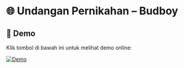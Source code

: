 # 🌐 Undangan Pernikahan – Budboy

## 🚀 Demo
Klik tombol di bawah ini untuk melihat demo online:  

[![Demo](https://img.shields.io/badge/🔗%20Lihat%20Demo-0072ff?style=for-the-badge&logo=github&logoColor=white)](https://budboyyyyy.github.io/UndanganNganten/)
